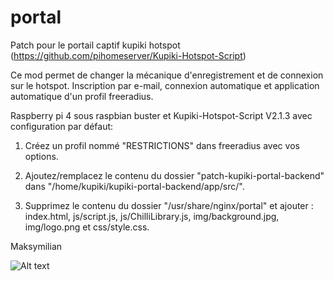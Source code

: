 # portal

Patch pour le portail captif kupiki hotspot (https://github.com/pihomeserver/Kupiki-Hotspot-Script)

Ce mod permet de changer la mécanique d'enregistrement et de connexion sur le hotspot. Inscription par e-mail, connexion automatique et application automatique d'un profil freeradius.

Raspberry pi 4 sous raspbian buster et Kupiki-Hotspot-Script V2.1.3 avec configuration par défaut:

1. Créez un profil nommé "RESTRICTIONS" dans freeradius avec vos options.

2. Ajoutez/remplacez le contenu du dossier "patch-kupiki-portal-backend" dans "/home/kupiki/kupiki-portal-backend/app/src/".

3. Supprimez le contenu du dossier "/usr/share/nginx/portal" et ajouter : index.html, js/script.js, js/ChilliLibrary.js, img/background.jpg, img/logo.png et css/style.css.

Maksymilian

![Alt text](https://i.ibb.co/W2ycqgx/screen.jpg)
